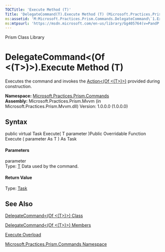 ```yaml
---
TOCTitle: 'Execute Method (T)'
Title: 'DelegateCommand(T).Execute Method (T) (Microsoft.Practices.Prism.Commands)'
ms:assetid: 'M:Microsoft.Practices.Prism.Commands.DelegateCommand\`1.Execute(\`0)'
ms:mtpsurl: 'https://msdn.microsoft.com/en-us/library/Gg405764(v=PandP.50)'
---
```


Prism Class Library

DelegateCommand&lt;(Of &lt;(T&gt;)&gt;).Execute Method (T)
==============================================================

Executes the command and invokes the [Action&lt;(Of &lt;(T&gt;)&gt;)](http://msdn2.microsoft.com/en-us/library/018hxwa8) provided during construction.

**Namespace:** [Microsoft.Practices.Prism.Commands](https://msdn.microsoft.com/n:microsoft.practices.prism.commands)
**Assembly:** Microsoft.Practices.Prism.Mvvm (in Microsoft.Practices.Prism.Mvvm.dll) Version: 1.0.0.0 (1.0.0.0)

## Syntax


<span id="syntaxToggle"></span>public virtual Task Execute( T parameter )Public Overridable Function Execute ( parameter As T ) As Task
#### Parameters

parameter  
Type: [T](https://msdn.microsoft.com/t:microsoft.practices.prism.commands.delegatecommand%601)
Data used by the command.

#### Return Value

Type: [Task](http://msdn2.microsoft.com/en-us/library/dd235678)

See Also
--------


[DelegateCommand&lt;(Of &lt;(T&gt;)&gt;) Class](https://msdn.microsoft.com/t:microsoft.practices.prism.commands.delegatecommand%601)

[DelegateCommand&lt;(Of &lt;(T&gt;)&gt;) Members](https://msdn.microsoft.com/allmembers.t:microsoft.practices.prism.commands.delegatecommand%601)

[Execute Overload](https://msdn.microsoft.com/overload:microsoft.practices.prism.commands.delegatecommand%601.execute)

[Microsoft.Practices.Prism.Commands Namespace](https://msdn.microsoft.com/n:microsoft.practices.prism.commands)

